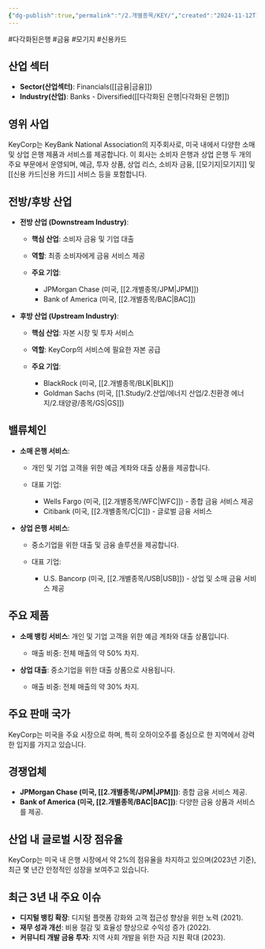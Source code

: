 ```yaml
---
{"dg-publish":true,"permalink":"/2.개별종목/KEY/","created":"2024-11-12T10:12:10.726+09:00","updated":"2025-06-03T20:05:59.731+09:00"}
---
```


#다각화된은행 #금융 #모기지 #신용카드 

## 산업 섹터

- **Sector(산업섹터)**: Financials([[금융\|금융]])
- **Industry(산업)**: Banks - Diversified([[다각화된 은행\|다각화된 은행]])

## 영위 사업

KeyCorp는 KeyBank National Association의 지주회사로, 미국 내에서 다양한 소매 및 상업 은행 제품과 서비스를 제공합니다. 이 회사는 소비자 은행과 상업 은행 두 개의 주요 부문에서 운영되며, 예금, 투자 상품, 상업 리스, 소비자 금융, [[모기지\|모기지]] 및 [[신용 카드\|신용 카드]] 서비스 등을 포함합니다.

## 전방/후방 산업

- **전방 산업 (Downstream Industry)**:
    
    - **핵심 산업**: 소비자 금융 및 기업 대출
    - **역할**: 최종 소비자에게 금융 서비스 제공
    - **주요 기업**:
        
        - JPMorgan Chase (미국, [[2.개별종목/JPM\|JPM]])
        - Bank of America (미국, [[2.개별종목/BAC\|BAC]])
        
    
- **후방 산업 (Upstream Industry)**:
    
    - **핵심 산업**: 자본 시장 및 투자 서비스
    - **역할**: KeyCorp의 서비스에 필요한 자본 공급
    - **주요 기업**:
        
        - BlackRock (미국, [[2.개별종목/BLK\|BLK]])
        - Goldman Sachs (미국, [[1.Study/2.산업/에너지 산업/2.친환경 에너지/2.태양광/종목/GS\|GS]])
        
    

## 밸류체인

- **소매 은행 서비스**:
    
    - 개인 및 기업 고객을 위한 예금 계좌와 대출 상품을 제공합니다.
    - 대표 기업:
        
        - Wells Fargo (미국, [[2.개별종목/WFC\|WFC]]) - 종합 금융 서비스 제공
        - Citibank (미국, [[2.개별종목/C\|C]]) - 글로벌 금융 서비스
        
    
- **상업 은행 서비스**:
    
    - 중소기업을 위한 대출 및 금융 솔루션을 제공합니다.
    - 대표 기업:
        
        - U.S. Bancorp (미국, [[2.개별종목/USB\|USB]]) - 상업 및 소매 금융 서비스 제공
        
    

## 주요 제품

- **소매 뱅킹 서비스**: 개인 및 기업 고객을 위한 예금 계좌와 대출 상품입니다.
    
    - 매출 비중: 전체 매출의 약 50% 차지.
    
- **상업 대출**: 중소기업을 위한 대출 상품으로 사용됩니다.
    
    - 매출 비중: 전체 매출의 약 30% 차지.
    

## 주요 판매 국가

KeyCorp는 미국을 주요 시장으로 하며, 특히 오하이오주를 중심으로 한 지역에서 강력한 입지를 가지고 있습니다.

## 경쟁업체

- **JPMorgan Chase (미국, [[2.개별종목/JPM\|JPM]])**: 종합 금융 서비스 제공.
- **Bank of America (미국, [[2.개별종목/BAC\|BAC]])**: 다양한 금융 상품과 서비스를 제공.

## 산업 내 글로벌 시장 점유율

KeyCorp는 미국 내 은행 시장에서 약 2%의 점유율을 차지하고 있으며(2023년 기준), 최근 몇 년간 안정적인 성장을 보여주고 있습니다.

## 최근 3년 내 주요 이슈

- **디지털 뱅킹 확장**: 디지털 플랫폼 강화와 고객 접근성 향상을 위한 노력 (2021).
- **재무 성과 개선**: 비용 절감 및 효율성 향상으로 수익성 증가 (2022).
- **커뮤니티 개발 금융 투자**: 지역 사회 개발을 위한 자금 지원 확대 (2023).